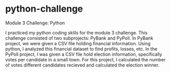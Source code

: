 # python-challenge
Module 3 Challenge: Python

I practiced my python coding skills for the module 3 challenge. This challenge consisted of two subprojects: PyBank and PyPoll. In PyBank project, we were given a CSV file holding financial information. Using python, I analyzed this financial dataset to find profits, losses, etc. In the PyPoll project, I was given a CSV file hold election information, specifically votes per candidate in a small town. For this project, I calculated the number of votes different candidates recieved and calculated the election winner. 

